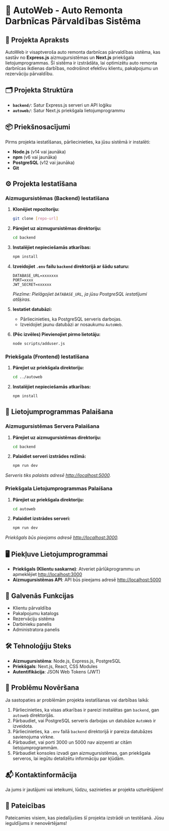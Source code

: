 # 🚗 AutoWeb - Auto Remonta Darbnīcas Pārvaldības Sistēma

## 📖 Projekta Apraksts

AutoWeb ir visaptveroša auto remonta darbnīcas pārvaldības sistēma, kas sastāv no **Express.js** aizmugursistēmas un **Next.js** priekšgala lietojumprogrammas. Šī sistēma ir izstrādāta, lai optimizētu auto remonta darbnīcas ikdienas darbības, nodrošinot efektīvu klientu, pakalpojumu un rezervāciju pārvaldību.

## 🗂️ Projekta Struktūra

- **`backend/`**: Satur Express.js serveri un API loģiku
- **`autoweb/`**: Satur Next.js priekšgala lietojumprogrammu

## 📦 Priekšnosacījumi

Pirms projekta iestatīšanas, pārliecinieties, ka jūsu sistēmā ir instalēti:

- **Node.js** (v14 vai jaunāka)
- **npm** (v6 vai jaunāka)
- **PostgreSQL** (v12 vai jaunāka)
- **Git**

## ⚙️ Projekta Iestatīšana

### Aizmugursistēmas (Backend) Iestatīšana

1. **Klonējiet repozitoriju:**

   ```bash
   git clone [repo-url]
   ```

2. **Pārejiet uz aizmugursistēmas direktoriju:**

   ```bash
   cd backend
   ```

3. **Instalējiet nepieciešamās atkarības:**

   ```bash
   npm install
   ```

4. **Izveidojiet `.env` failu `backend` direktorijā ar šādu saturu:**

   ```plaintext
   DATABASE_URL=xxxxxxx
   PORT=xxxx
   JWT_SECRET=xxxxxx
   ```

   _Piezīme: Pielāgojiet `DATABASE_URL`, ja jūsu PostgreSQL iestatījumi atšķiras._

5. **Iestatiet datubāzi:**

   - Pārliecinieties, ka PostgreSQL serveris darbojas.
   - Izveidojiet jaunu datubāzi ar nosaukumu `AutoWeb`.

6. **(Pēc izvēles) Pievienojiet pirmo lietotāju:**
   ```bash
   node scripts/adduser.js
   ```

### Priekšgala (Frontend) Iestatīšana

1. **Pārejiet uz priekšgala direktoriju:**

   ```bash
   cd ../autoweb
   ```

2. **Instalējiet nepieciešamās atkarības:**
   ```bash
   npm install
   ```

## 🚀 Lietojumprogrammas Palaišana

### Aizmugursistēmas Servera Palaišana

1. **Pārejiet uz aizmugursistēmas direktoriju:**

   ```bash
   cd backend
   ```

2. **Palaidiet serveri izstrādes režīmā:**
   ```bash
   npm run dev
   ```

_Serveris tiks palaists adresē [http://localhost:5000](http://localhost:5000)._

### Priekšgala Lietojumprogrammas Palaišana

1. **Pārejiet uz priekšgala direktoriju:**

   ```bash
   cd autoweb
   ```

2. **Palaidiet izstrādes serveri:**
   ```bash
   npm run dev
   ```

_Priekšgals būs pieejams adresē [http://localhost:3000](http://localhost:3000)._

## 🖥️ Piekļuve Lietojumprogrammai

- **Priekšgals (Klientu saskarne)**: Atveriet pārlūkprogrammu un apmeklējiet [http://localhost:3000](http://localhost:3000)
- **Aizmugursistēmas API**: API būs pieejams adresē [http://localhost:5000](http://localhost:5000)

## 🔑 Galvenās Funkcijas

- Klientu pārvaldība
- Pakalpojumu katalogs
- Rezervāciju sistēma
- Darbinieku panelis
- Administratora panelis

## 🛠️ Tehnoloģiju Steks

- **Aizmugursistēma**: Node.js, Express.js, PostgreSQL
- **Priekšgals**: Next.js, React, CSS Modules
- **Autentifikācija**: JSON Web Tokens (JWT)

## 🐞 Problēmu Novēršana

Ja sastopaties ar problēmām projekta iestatīšanas vai darbības laikā:

1. Pārliecinieties, ka visas atkarības ir pareizi instalētas gan `backend`, gan `autoweb` direktorijās.
2. Pārbaudiet, vai PostgreSQL serveris darbojas un datubāze `AutoWeb` ir izveidota.
3. Pārliecinieties, ka `.env` failā `backend` direktorijā ir pareiza datubāzes savienojuma virkne.
4. Pārbaudiet, vai porti 3000 un 5000 nav aizņemti ar citām lietojumprogrammām.
5. Pārbaudiet konsoles izvadi gan aizmugursistēmas, gan priekšgala serveros, lai iegūtu detalizētu informāciju par kļūdām.

## 📬 Kontaktinformācija

Ja jums ir jautājumi vai ieteikumi, lūdzu, sazinieties ar projekta uzturētājiem!

## 🙏 Pateicības

Pateicamies visiem, kas piedalījušies šī projekta izstrādē un testēšanā. Jūsu ieguldījums ir nenovērtējams!

